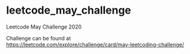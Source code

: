 # leetcode_may_challenge
Leetcode May Challenge 2020

Challenge can be found at https://leetcode.com/explore/challenge/card/may-leetcoding-challenge/
